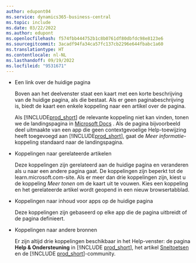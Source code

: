 ```yaml
---
author: edupont04
ms.service: dynamics365-business-central
ms.topic: include
ms.date: 03/22/2022
ms.author: edupont
ms.openlocfilehash: f574fbb444752b1c8b0761df80dbfdc98e8123e6
ms.sourcegitcommit: 3acadf94fa34ca57fc137cb2296e644fbabc1a60
ms.translationtype: HT
ms.contentlocale: nl-NL
ms.lasthandoff: 09/19/2022
ms.locfileid: "9531671"
---
```

- Een link over de huidige pagina

  Boven aan het deelvenster staat een kaart met een korte beschrijving van de huidige pagina, als die bestaat. Als er geen paginabeschrijving is, biedt de kaart een enkele koppeling naar een artikel over de pagina.  

  Als [!INCLUDE[prod_short](prod_short.md)] de relevante koppeling niet kan vinden, tonen we de landingspagina in [Microsoft Docs](/dynamics365/business-central) . Als de pagina bijvoorbeeld deel uitmaakte van een app die geen contextgevoelige Help-toewijzing heeft toegevoegd aan [!INCLUDE[prod_short](prod_short.md)], gaat de *Meer informatie*-koppeling standaard naar de landingspagina.  

- Koppelingen naar gerelateerde artikelen

  Deze koppelingen zijn gerelateerd aan de huidige pagina en veranderen als u naar een andere pagina gaat. De koppelingen zijn beperkt tot de learn.microsoft.com-site. Als er meer dan drie koppelingen zijn, kiest u de koppeling *Meer tonen* om de kaart uit te vouwen. Kies een koppeling en het gerelateerde artikel wordt geopend in een nieuw browsertabblad.  
- Koppelingen naar inhoud voor apps op de huidige pagina  

  Deze koppelingen zijn gebaseerd op elke app die de pagina uitbreidt of de pagina definieert.  
- Koppelingen naar andere bronnen

  Er zijn altijd drie koppelingen beschikbaar in het Help-venster: de pagina **Help & Ondersteuning** in [!INCLUDE [prod_short](prod_short.md)], het artikel [Sneltoetsen](../keyboard-shortcuts.md) en de [!INCLUDE [prod_short](prod_short.md)]-community.  
